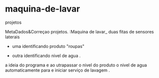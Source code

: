 # maquina-de-lavar
projetos

MetaDados&Correçao 
projetos.
:Maquina de lavar_
duas fitas de sensores laterais 

* uma identificando produto "roupas"

* outra identificando nivel de agua .

a ideia do programa e ao utrapassar o nivel do produto o nivel de agua automaticamente para e iniciar serviço de lavagem . 
